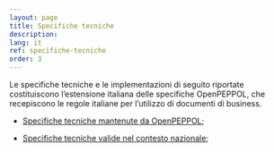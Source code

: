 ```yaml
---
layout: page
title: Specifiche tecniche
description:
lang: it
ref: specifiche-tecniche
order: 3
---
```


Le specifiche tecniche e le implementazioni di seguito riportate costituiscono l’estensione italiana delle specifiche OpenPEPPOL, che recepiscono le regole italiane per l’utilizzo di documenti di business.

- <a aria-label="Peppol.eu - Specifiche tecniche mantenute da OpenPEPPOL - Collegamento a sito esterno" title="Collegamento a sito esterno" href="https://peppol.org/documentation/" target="_blank">Specifiche tecniche mantenute da OpenPEPPOL</a>;

- <a aria-label="Specifiche tecniche valide nel contesto nazionale" title="Specifiche tecniche valide nel contesto nazionale" href="https://peppol-docs.agid.gov.it/docs/my_index.jsp" target="_blank">Specifiche tecniche valide nel contesto nazionale</a>;
